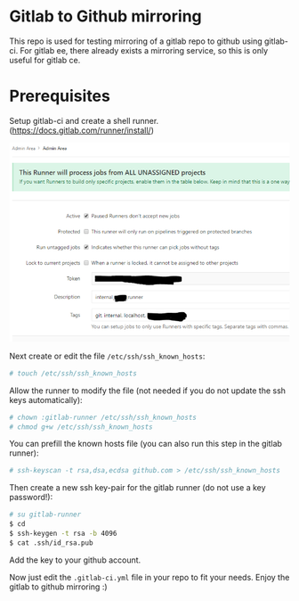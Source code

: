 Gitlab to Github mirroring
===

This repo is used for testing mirroring of a gitlab repo to github using gitlab-ci.
For gitlab ee, there already exists a mirroring service, so this is only useful for gitlab ce.

# Prerequisites
Setup gitlab-ci and create a shell runner. (https://docs.gitlab.com/runner/install/)

![Runner Configuration](https://raw.githubusercontent.com/h44z/atestproject/master/runner.png)

Next create or edit the file `/etc/ssh/ssh_known_hosts`:

```bash
# touch /etc/ssh/ssh_known_hosts
```

Allow the runner to modify the file (not needed if you do not update the ssh keys automatically):
```bash
# chown :gitlab-runner /etc/ssh/ssh_known_hosts
# chmod g+w /etc/ssh/ssh_known_hosts
```

You can prefill the known hosts file (you can also run this step in the gitlab runner):
```bash
# ssh-keyscan -t rsa,dsa,ecdsa github.com > /etc/ssh/ssh_known_hosts
```

Then create a new ssh key-pair for the gitlab runner (do not use a key password!):
```bash
# su gitlab-runner
$ cd
$ ssh-keygen -t rsa -b 4096
$ cat .ssh/id_rsa.pub
```

Add the key to your github account.

Now just edit the `.gitlab-ci.yml` file in your repo to fit your needs. Enjoy the gitlab to github mirroring :)
